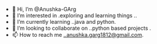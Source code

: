 - 👋 Hi, I’m @Anushka-GArg
- 👀 I’m interested in .exploring and learning things ..
- 🌱 I’m currently learning ..java and python.
- 💞️ I’m looking to collaborate on ..python based projects .
- 📫 How to reach me ..anushka.garg1812@gmail.com.

<!---
Anushka-GA/Anushka-GA is a ✨ special ✨ repository because its `README.md` (this file) appears on your GitHub profile.
You can click the Preview link to take a look at your changes.
--->
